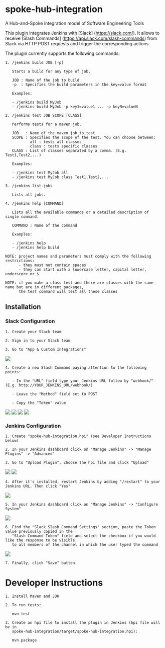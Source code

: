 # spoke-hub-integration
A Hub-and-Spoke integration model of Software Engineering Tools

This plugin integrates Jenkins with [Slack] (https://slack.com/).
It allows to receive [Slash Commands] (https://api.slack.com/slash-commands) from Slack via
HTTP POST requests and trigger the corresponding actions.

The plugin currently supports the following commands:

	1. /jenkins build JOB [-p]
	
	   Starts a build for any type of job.
	   
	   JOB : Name of the job to build
	   -p  : Specifies the build parameters in the key=value format
	   
	   Examples:
	   
	   - /jenkins build MyJob
	   - /jenkins build MyJob -p key1=value1 ... -p keyN=valueN
	   
	2. /jenkins test JOB SCOPE [CLASS]
	
	   Performs tests for a maven job.
	   
	   JOB   : Name of the maven job to test
	   SCOPE : Specifies the scope of the test. You can choose between:
	           all : tests all classes
	           class : tests specific classes
	   CLASS : List of classes separated by a comma. (E.g. Test1,Test2,...)
	   
	   Examples:
	   
	   - /jenkins test MyJob all
	   - /jenkins test MyJob class Test1,Test2,...
	   
	3. /jenkins list-jobs
	
	   Lists all jobs.
	   
	4. /jenkins help [COMMAND]
	
	   Lists all the available commands or a detailed description of single command.
	   
	   COMMAND : Name of the command
	   
	   Examples:
	   
	   - /jenkins help
	   - /jenkins help build
	   
	NOTE: project names and parameters must comply with the following restrictions:
	      - they must not contain spaces
	      - they can start with a lowercase letter, capital letter, underscore or $
	
	NOTE: if you make a class test and there are classes with the same name but are in different packages, 
	      the test command will test all these classes
	   
## Installation

### Slack Configuration

	1. Create your Slack team
	
	2. Sign in to your Slack team
	
	3. Go to "App & Custom Integrations"
	
<img src="extras/goto.png">
	
	4. Create a new Slash Command paying attention to the following points:
	   
	   - In the "URL" field type your Jenkins URL follow by "webhook/" (E.g. http://YOUR_JENKINS_URL/webhook/)
	   
	   - Leave the "Method" field set to POST
	   
	   - Copy the "Token" value
	   
<img src="extras/commandSettings1.png">

<img src="extras/commandSettings2.png">

<img src="extras/commandSettings3.png">

<img src="extras/commandSettings4.png">
	   
### Jenkins Configuration

	1. Create "spoke-hub-integration.hpi" (see Developer Instructions below)

	2. In your Jenkins dashboard click on "Manage Jenkins" -> "Manage Plugins" -> "Advanced"
	
	3. Go to "Upload Plugin", choose the hpi file and click "Upload"
	
<img src="extras/jenkinsSettings1.png">
	
<img src="extras/jenkinsSettings2.png">
	
	4. After it's installed, restart Jenkins by adding "/restart" to your Jenkins URL. Then click "Yes"
	
<img src="extras/jenkinsRestart.png">
	
	5. In your Jenkins dashboard click on "Manage Jenkins" -> "Configure System"
	
<img src="extras/jenkinsSettings3.png">
	
	6. Find the "Slack Slash Command Settings" section, paste the Token value previously copied in the 
	   "Slash Command Token" field and select the checkbox if you would like the response to be visible 
	   to all members of the channel in which the user typed the command
	   
<img src="extras/jenkinsSettings4.png">
	
	7. Finally, click "Save" button
	
# Developer Instructions

	1. Install Maven and JDK
	
	2. To run tests:
	
	   mvn test
	
	3. Create an hpi file to install the plugin in Jenkins (hpi file will be in 
	   spoke-hub-integration/target/spoke-hub-integration.hpi):
	
	   mvn package
